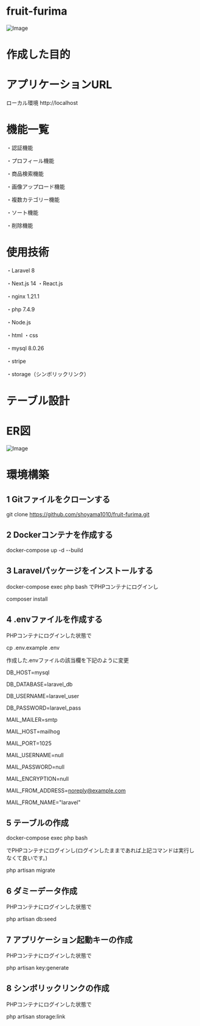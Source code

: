 # fruit-furima

![Image](https://github.com/user-attachments/assets/f03adf76-1d53-480f-8c08-c3a9a7614742)

# 作成した目的


# アプリケーションURL
ローカル環境
http://localhost

# 機能一覧
・認証機能

・プロフィール機能

・商品検索機能

・画像アップロード機能

・複数カテゴリー機能

・ソート機能

・削除機能

# 使用技術
・Laravel 8

・Next.js 14
・React.js

・nginx 1.21.1

・php 7.4.9

・Node.js

・html
・css

・mysql 8.0.26

・stripe

・storage（シンボリックリンク）

# テーブル設計


# ER図

![Image](https://github.com/user-attachments/assets/1cfa990a-02df-423e-825d-37491efa7195)

# 環境構築
## 1 Gitファイルをクローンする

git clone https://github.com/shoyama1010/fruit-furima.git

## 2 Dockerコンテナを作成する

docker-compose up -d --build

## 3 Laravelパッケージをインストールする

docker-compose exec php bash
でPHPコンテナにログインし

composer install

## 4 .envファイルを作成する

PHPコンテナにログインした状態で

cp .env.example .env

作成した.envファイルの該当欄を下記のように変更

DB_HOST=mysql

DB_DATABASE=laravel_db

DB_USERNAME=laravel_user

DB_PASSWORD=laravel_pass

MAIL_MAILER=smtp

MAIL_HOST=mailhog

MAIL_PORT=1025

MAIL_USERNAME=null

MAIL_PASSWORD=null

MAIL_ENCRYPTION=null

MAIL_FROM_ADDRESS=noreply@example.com 

MAIL_FROM_NAME="laravel"

## 5 テーブルの作成

docker-compose exec php bash

でPHPコンテナにログインし(ログインしたままであれば上記コマンドは実行しなくて良いです。)

php artisan migrate

## 6 ダミーデータ作成

PHPコンテナにログインした状態で

php artisan db:seed

## 7 アプリケーション起動キーの作成

PHPコンテナにログインした状態で

php artisan key:generate

## 8 シンボリックリンクの作成

PHPコンテナにログインした状態で

php artisan storage:link
